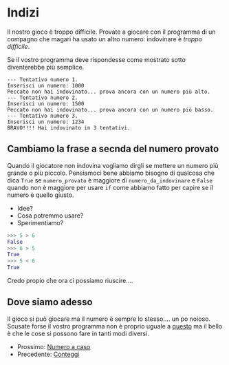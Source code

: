 # Indizi

Il nostro gioco è troppo difficile. Provate a giocare con il programma di un compagno che magari ha usato un altro 
numero: indovinare è *troppo difficile*.

Se il vostro programma deve rispondesse come mostrato sotto diventerebbe più semplice.

    --- Tentativo numero 1.
    Inserisci un numero: 1000
    Peccato non hai indovinato... prova ancora con un numero più alto.
    --- Tentativo numero 2.
    Inserisci un numero: 1500
    Peccato non hai indovinato... prova ancora con un numero più basso.
    --- Tentativo numero 3.
    Inserisci un numero: 1234
    BRAVO!!!! Hai indovinato in 3 tentativi.

## Cambiamo la frase a secnda del numero provato

Quando il giocatore non indovina vogliamo dirgli se mettere un numero più grande o più piccolo. Pensiamoci bene abbiamo 
bisogno di qualcosa che dica `True` se `numero_provato` è maggiore di `numero_da_indovinare` e `False` quando non è 
maggiore per usare `if` come abbiamo fatto per capire se il numero è quello giusto. 

* Idee? 
* Cosa potremmo usare?
* Sperimentiamo?


```python
>>> 5 > 6
False
>>> 6 > 5
True
>>> 5 < 6
True
```

Credo propio che ora ci possiamo riuscire.... 

## Dove siamo adesso

Il gioco si può giocare ma il numero è sempre lo stesso.... un po noioso. Scusate forse il vostro programma
non è proprio uguale a [questo](indizi.py) ma il bello è che le cose si possono fare in tanti modi diversi.

* Prossimo: [Numero a caso](casuale.md)
* Precedente: [Conteggi](conteggi.md)


